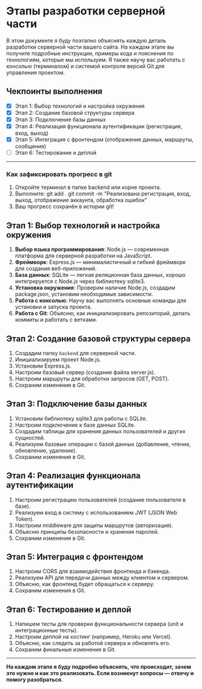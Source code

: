 # Этапы разработки серверной части

В этом документе я буду поэтапно объяснять каждую деталь разработки серверной части вашего сайта. На каждом этапе вы получите подробные инструкции, примеры кода и пояснения по технологиям, которые мы используем. Я также научу вас работать с консолью (терминалом) и системой контроля версий Git для управления проектом.

## Чекпоинты выполнения

- [x] Этап 1: Выбор технологий и настройка окружения
- [x] Этап 2: Создание базовой структуры сервера
- [x] Этап 3: Подключение базы данных
- [x] Этап 4: Реализация функционала аутентификации (регистрация, вход, выход)
- [x] Этап 5: Интеграция с фронтендом (отображение данных, маршруты, сообщения)
- [ ] Этап 6: Тестирование и деплой

---

### Как зафиксировать прогресс в git

1. Откройте терминал в папке backend или корне проекта.
2. Выполните:
   git add .
   git commit -m "Реализована регистрация, вход, выход, отображение аккаунта, обработка ошибок"
3. Ваш прогресс сохранён в истории git!

## Этап 1: Выбор технологий и настройка окружения

1. **Выбор языка программирования**: Node.js — современная платформа для серверной разработки на JavaScript.
2. **Фреймворк**: Express.js — минималистичный и гибкий фреймворк для создания веб-приложений.
3. **База данных**: SQLite — легкая реляционная база данных, хорошо интегрируется с Node.js через библиотеку sqlite3.
4. **Установка окружения**: Проверим наличие Node.js, создадим package.json, установим необходимые зависимости.
5. **Работа с консолью**: Научу вас выполнять основные команды для установки и запуска проекта.
6. **Работа с Git**: Объясню, как инициализировать репозиторий, делать коммиты и работать с ветками.

## Этап 2: Создание базовой структуры сервера

1. Создадим папку `backend` для серверной части.
2. Инициализируем проект Node.js.
3. Установим Express.js.
4. Настроим базовый сервер (создание файла server.js).
5. Настроим маршруты для обработки запросов (GET, POST).
6. Сохраним изменения в Git.

## Этап 3: Подключение базы данных

1. Установим библиотеку sqlite3 для работы с SQLite.
2. Настроим подключение к базе данных SQLite.
3. Создадим таблицы для хранения данных пользователей и других сущностей.
4. Реализуем базовые операции с базой данных (добавление, чтение, обновление, удаление).
5. Сохраним изменения в Git.

## Этап 4: Реализация функционала аутентификации

1. Настроим регистрацию пользователей (создание пользователя в базе).
2. Реализуем вход в систему с использованием JWT (JSON Web Token).
3. Настроим middleware для защиты маршрутов (авторизация).
4. Объясню принципы безопасности и хранения паролей.
5. Сохраним изменения в Git.

## Этап 5: Интеграция с фронтендом

1. Настроим CORS для взаимодействия фронтенда и бэкенда.
2. Реализуем API для передачи данных между клиентом и сервером.
3. Объясню, как фронтенд будет обращаться к серверу.
4. Сохраним изменения в Git.

## Этап 6: Тестирование и деплой

1. Напишем тесты для проверки функциональности сервера (unit и интеграционные тесты).
2. Настроим деплой на хостинг (например, Heroku или Vercel).
3. Объясню, как следить за работой сервера и обновлять его.
4. Сохраним финальные изменения в Git.

---

**На каждом этапе я буду подробно объяснять, что происходит, зачем это нужно и как это реализовать. Если возникнут вопросы — отвечу и помогу разобраться.**
